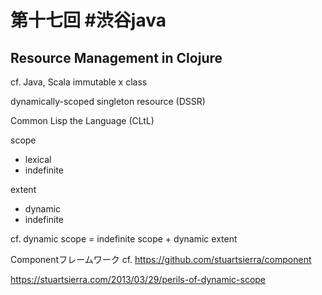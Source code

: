 第十七回 #渋谷java
==================

## Resource Management in Clojure

cf. Java, Scala
immutable
x class

dynamically-scoped singleton resource (DSSR)


Common Lisp the Language (CLtL)

scope
- lexical
- indefinite

extent
- dynamic
- indefinite

cf. dynamic scope
= indefinite scope + dynamic extent


Componentフレームワーク
cf. https://github.com/stuartsierra/component

https://stuartsierra.com/2013/03/29/perils-of-dynamic-scope
